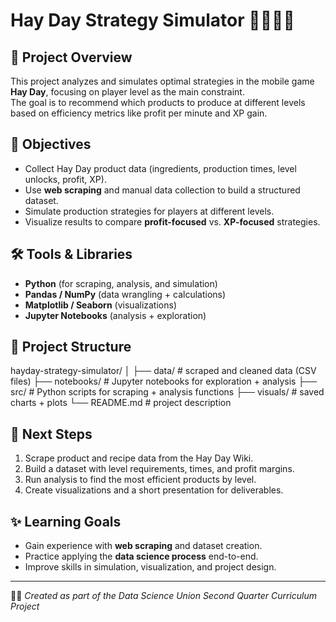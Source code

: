 # Hay Day Strategy Simulator 🚜🌾👨‍🌾

## 📌 Project Overview  
This project analyzes and simulates optimal strategies in the mobile game **Hay Day**, focusing on player level as the main constraint.  
The goal is to recommend which products to produce at different levels based on efficiency metrics like profit per minute and XP gain.  

## 🎯 Objectives  
- Collect Hay Day product data (ingredients, production times, level unlocks, profit, XP).  
- Use **web scraping** and manual data collection to build a structured dataset.  
- Simulate production strategies for players at different levels.  
- Visualize results to compare **profit-focused** vs. **XP-focused** strategies.  

## 🛠 Tools & Libraries  
- **Python** (for scraping, analysis, and simulation)    
- **Pandas / NumPy** (data wrangling + calculations)  
- **Matplotlib / Seaborn** (visualizations)  
- **Jupyter Notebooks** (analysis + exploration)

## 📂 Project Structure  
hayday-strategy-simulator/
│
├── data/ # scraped and cleaned data (CSV files)
├── notebooks/ # Jupyter notebooks for exploration + analysis
├── src/ # Python scripts for scraping + analysis functions
├── visuals/ # saved charts + plots
└── README.md # project description

## 🚀 Next Steps  
1. Scrape product and recipe data from the Hay Day Wiki.  
2. Build a dataset with level requirements, times, and profit margins.  
3. Run analysis to find the most efficient products by level.  
4. Create visualizations and a short presentation for deliverables.  

## ✨ Learning Goals  
- Gain experience with **web scraping** and dataset creation.  
- Practice applying the **data science process** end-to-end.  
- Improve skills in simulation, visualization, and project design.  

---

👩‍💻 *Created as part of the Data Science Union Second Quarter Curriculum Project*  
